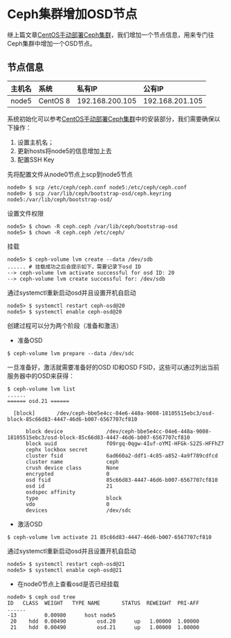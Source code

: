 # Ceph集群增加OSD节点

继上篇文章[CentOS手动部署Ceph集群](https://blog.ansheng.me/post/centos-manual-deployment-of-ceph-cluster/)，我们增加一个节点信息，用来专门往Ceph集群中增加一个OSD节点。

## 节点信息

|主机名|系统|私有IP|公有IP|
|:--|:--|:--|:--|
|node5|CentOS 8|192.168.200.105|192.168.201.105|

系统初始化可以参考[CentOS手动部署Ceph集群](https://blog.ansheng.me/post/centos-manual-deployment-of-ceph-cluster/)中的安装部分，我们需要确保以下操作：

1. 设置主机名；
2. 更新hosts将node5的信息增加上去
3. 配置SSH Key

先将配置文件从node0节点上scp到node5节点

```
node0> $ scp /etc/ceph/ceph.conf node5:/etc/ceph/ceph.conf
node0> $ scp /var/lib/ceph/bootstrap-osd/ceph.keyring node5:/var/lib/ceph/bootstrap-osd/

```

设置文件权限

```
node5> $ chown -R ceph.ceph /var/lib/ceph/bootstrap-osd
node5> $ chown -R ceph.ceph /etc/ceph/

```

挂载

```
node5> $ ceph-volume lvm create --data /dev/sdb
...... # 挂载成功之后会提示如下，需要记录下osd ID
--> ceph-volume lvm activate successful for osd ID: 20
--> ceph-volume lvm create successful for: /dev/sdb

```

通过systemctl重新启动osd并且设置开机自启动

```
node5> $ systemctl restart ceph-osd@20
node5> $ systemctl enable ceph-osd@20

```

创建过程可以分为两个阶段（准备和激活）

- 准备OSD

```
$ ceph-volume lvm prepare --data /dev/sdc

```

一旦准备好，激活就需要准备好的OSD ID和OSD FSID，这些可以通过列出当前服务器中的OSD来获得：

```
$ ceph-volume lvm list
......
====== osd.21 ======

  [block]       /dev/ceph-bbe5e4cc-04e6-448a-9008-18105515ebc3/osd-block-85c66d83-4447-46d6-b007-6567707cf810

      block device              /dev/ceph-bbe5e4cc-04e6-448a-9008-18105515ebc3/osd-block-85c66d83-4447-46d6-b007-6567707cf810
      block uuid                fO9rgq-0qgw-4Iuf-oYMI-HFGk-S2ZS-HFFhZ7
      cephx lockbox secret
      cluster fsid              6ad660a2-ddf1-4c85-a852-4a9f789cdfcd
      cluster name              ceph
      crush device class        None
      encrypted                 0
      osd fsid                  85c66d83-4447-46d6-b007-6567707cf810
      osd id                    21
      osdspec affinity
      type                      block
      vdo                       0
      devices                   /dev/sdc

```

- 激活OSD

```
$ ceph-volume lvm activate 21 85c66d83-4447-46d6-b007-6567707cf810

```

通过systemctl重新启动osd并且设置开机自启动

```
node5> $ systemctl restart ceph-osd@21
node5> $ systemctl enable ceph-osd@21

```

- 在node0节点上查看osd是否已经挂载

```
node0> $ ceph osd tree
ID   CLASS  WEIGHT   TYPE NAME       STATUS  REWEIGHT  PRI-AFF
......
-13         0.00980      host node5
 20    hdd  0.00490          osd.20      up   1.00000  1.00000
 21    hdd  0.00490          osd.21      up   1.00000  1.00000

```